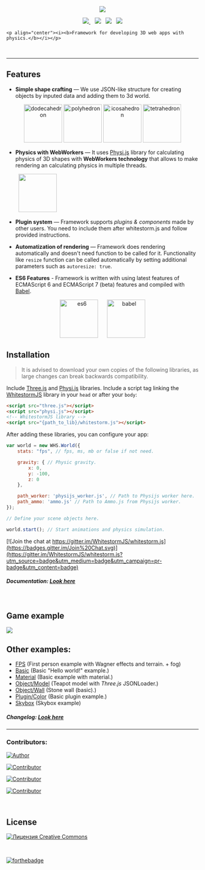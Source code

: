 

<p align="center"><img src="https://raw.githubusercontent.com/WhitestormJS/whitestorm.js/master/development/art/logo/big-inverse.png"></p>

<p align="center">
    <a href="https://travis-ci.org/WhitestormJS/whitestorm.js" align="center">
        <img src="https://travis-ci.org/WhitestormJS/whitestorm.js.svg">
    </a>&nbsp;&nbsp;
    <a href="https://www.npmjs.com/package/whitestormjs"><img src="http://wsbadge.herokuapp.com/npm/v/whitestormjs.svg"></a>&nbsp;&nbsp;          
    <a href="https://github.com/WhitestormJS/whitestorm.js"><img src="http://wsbadge.herokuapp.com/bower/v/whitestormjs.svg"></a>&nbsp;&nbsp;
    <a href="https://whslack.herokuapp.com/"><img src="https://whslack.herokuapp.com/badge.svg"></a>
    <br>

    <p align="center"><i><b>Framework for developing 3D web apps with physics.</b></i></p>
</p>

<br>

------

## Features

* **Simple shape crafting** — We use JSON-like structure for creating objects by inputed data and adding them to 3d world.

<p align="center">
    <img src="http://whitestormjs.xyz/images/shapes/dodecahedron.gif" height="100" alt="dodecahedron"> 
    <img src="http://whitestormjs.xyz/images/shapes/polyhedron.gif" height="100" alt="polyhedron">
    <img src="http://whitestormjs.xyz/images/shapes/icosahedron.gif" height="100" alt="icosahedron"> 
    <img src="http://whitestormjs.xyz/images/shapes/tetrahedron.gif" height="100" alt="tetrahedron">
</p>

* **Physics with WebWorkers** — It uses [Physi.js](https://github.com/chandlerprall/Physijs/blob/master/physi.js) library for calculating physics of 3D shapes with **WebWorkers technology** that allows to make rendering an calculating physics in multiple threads.

&nbsp;&nbsp;&nbsp;&nbsp;&nbsp;&nbsp;&nbsp;&nbsp;<img src="http://i.imgur.com/LN1Ymsz.gif" height="100">

* **Plugin system** — Framework supports *plugins & components* made by other users. You need to include them after whitestorm.js and follow provided instructions.

* **Automatization of rendering** — Framework does rendering automatically and doesn't need function to be called for it. Functionality like `resize` function can be called automatically by setting additional parameters such as `autoresize: true`.

* **ES6 Features** - Framework is written with using latest features of ECMAScript 6 and ECMAScript 7 (beta) features and compiled with [Babel](https://babeljs.io/).
<p align="center"><img src="http://blog.makersquare.com/wp-content/uploads/2015/06/es6-logo.png" height="100" alt="es6">&nbsp;&nbsp; &nbsp;&nbsp; 
<img src="https://cms-assets.tutsplus.com/uploads/users/16/posts/24511/preview_image/babel-1.png" height="100" alt="babel"></p>


## Installation

> It is advised to download your own copies of the following libraries, as large changes can break backwards compatibility.

Include [Three.js](http://threejs.org/build/three.min.js) and [Physi.js](https://github.com/chandlerprall/Physijs/blob/master/physi.js) libraries.
Include a script tag linking the [WhitestormJS](https://cdn.jsdelivr.net/whitestormjs/latest/whitestorm.min.js) library in your `head` or after your `body`:

```html
<script src="three.js"></script>
<script src="physi.js"></script>
<!-- WhitestormJS library -->
<script src="{path_to_lib}/whitestorm.js"></script>
```

After adding these libraries, you can configure your app:
```javascript
var world = new WHS.World({
    stats: "fps", // fps, ms, mb or false if not need.

    gravity: { // Physic gravity.
        x: 0,
        y: -100,
        z: 0
    },

    path_worker: 'physijs_worker.js', // Path to Physijs worker here.
    path_ammo: 'ammo.js' // Path to Ammo.js from Physijs worker.
});

// Define your scene objects here.

world.start(); // Start animations and physics simulation.
```

[![Join the chat at https://gitter.im/WhitestormJS/whitestorm.js](https://badges.gitter.im/Join%20Chat.svg)](https://gitter.im/WhitestormJS/whitestorm.js?utm_source=badge&utm_medium=badge&utm_campaign=pr-badge&utm_content=badge)

##### Documentation: [Look here](http://whitestormjs.xyz//)

<br>

## Game example
<a href="http://192.241.128.187/current/examples/fps.html"><img src="https://raw.githubusercontent.com/WhitestormJS/whitestorm.js/master/development/art/splash.png"></a>

## Other examples:
 * [FPS](http://192.241.128.187/current/examples/fps_fog.html)  (First person example with Wagner effects and terrain. + fog)
 * [Basic](http://192.241.128.187/current/examples/basic.html)  (Basic "Hello world!" example.)
 * [Material](http://192.241.128.187/current/examples/basic_material.html)  (Basic example with material.)
 * [Object/Model](http://192.241.128.187/current/examples/basic_model.html)  (Teapot model with *Three.js* JSONLoader.)
 * [Object/Wall](http://192.241.128.187/current/examples/stone_wall.html)  (Stone wall (basic).)
 * [Plugin/Color](http://192.241.128.187/current/examples/plugin_example.html)  (Basic plugin example.)
 * [Skybox](http://192.241.128.187/current/examples/skybox.html) (Skybox example)

##### Changelog: [Look here](https://github.com/WhitestormJS/whitestorm.js/blob/master/CHANGELOG.md)

----

### Contributors:
[![Author](http://wsbadge.herokuapp.com/badge/Author-Alexander%20Buzin-red.svg)](https://github.com/sasha240100)

[![Contributor](http://wsbadge.herokuapp.com/badge/Contributor-jackdalton-blue.svg)](https://github.com/jackdalton)

[![Contributor](http://wsbadge.herokuapp.com/badge/Contributor-Noctisdark-blue.svg)](https://github.com/noctisdark)

[![Contributor](http://wsbadge.herokuapp.com/badge/Contributor-bdirl-blue.svg)](https://github.com/bdirl)

<br>

## License
<a rel="license" href="http://creativecommons.org/licenses/by-nc-nd/4.0/"><img alt="Лицензия Creative Commons" style="border-width:0" src="https://i.creativecommons.org/l/by-nc-nd/4.0/88x31.png" /></a><br />

<br>

[![forthebadge](http://forthebadge.com/images/badges/built-with-love.svg)](https://alexbuzin.me/)
